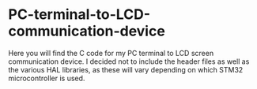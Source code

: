 # PC-terminal-to-LCD-communication-device
Here you will find the C code for my PC terminal to LCD screen communication device. I decided not to include the header files as well as the various HAL libraries, as these will vary depending on which STM32 microcontroller is used.   
